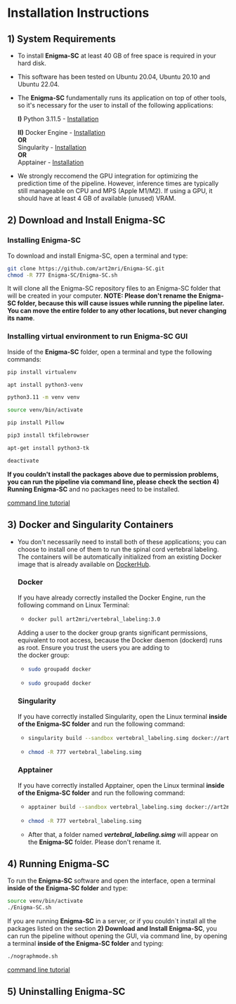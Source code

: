 # Installation Instructions

## 1) System Requirements  

- To install **Enigma-SC** at least 40 GB of free space is required in your hard disk.    

- This software has been tested on Ubuntu 20.04, Ubuntu 20.10 and Ubuntu 22.04.

- The **Enigma-SC** fundamentally runs its application on top of other tools, so it's necessary for the user to install of the following applications:
  
  **I)** Python 3.11.5 - [Installation](https://www.python.org/downloads/)
  
  **II)** Docker Engine - [Installation](https://docs.docker.com/engine/install/ubuntu/)  
   **OR**  
  Singularity - [Installation](https://github.com/apptainer/singularity/blob/master/INSTALL.md)  
   **OR**  
  Apptainer - [Installation](https://apptainer.org/docs/user/latest/quick_start.html#quick-installation)  

- We strongly reccomend the GPU integration for optimizing the prediction time of the pipeline. However, inference times are typically still manageable on CPU and MPS (Apple M1/M2). If using a GPU, it should have at least 4 GB of available (unused) VRAM.    

## 2) Download and Install Enigma-SC 

### Installing Enigma-SC

To download and install Enigma-SC, open a terminal and type:  
  
```bash
git clone https://github.com/art2mri/Enigma-SC.git  
chmod -R 777 Enigma-SC/Enigma-SC.sh
```   
 
 It will clone all the Enigma-SC repository files to an Enigma-SC folder that will be created in your computer. **NOTE: Please don't rename the Enigma-SC folder, because this will cause issues while running the pipeline later. You can move the entire folder to any other locations, but never changing its name**.

 ### Installing virtual environment to run Enigma-SC GUI 

 Inside of the **Enigma-SC** folder, open a terminal and type the following commands:  

 ```bash
pip install virtualenv
```
 ```bash
apt install python3-venv
```
 ```bash
python3.11 -m venv venv
```
 ```bash
source venv/bin/activate
```
 ```bash
pip install Pillow
```
 ```bash
pip3 install tkfilebrowser
```
 ```bash
apt-get install python3-tk
```
 ```bash
deactivate
```

**If you couldn't install the packages above due to permission problems, you can run the pipeline via command line, please check the section 4) Running Enigma-SC** and no packages need to be installed.  

[command line tutorial](/command%20line%20TUTORIAL.md)  

## 3) Docker and Singularity Containers  

- You don't necessarily need to install both of these applications; you can choose to install one of them to run the spinal cord vertebral labeling. The containers will be automatically initialized from an existing Docker image that is already available on [DockerHub](https://hub.docker.com/repository/docker/art2mri/vertebral_labeling/general).

  ### Docker
  
  If you have already correctly installed the Docker Engine, run the following command on Linux Terminal:
   - ```bash
     docker pull art2mri/vertebral_labeling:3.0
     ```
  Adding a user to the docker group grants significant permissions, equivalent to root access, because the Docker daemon (dockerd) runs as root. Ensure you trust the users you are adding to   
  the docker group:
  
   - ```bash
     sudo groupadd docker
     ```
     
   - ```bash
     sudo groupadd docker
     ```     
  ### Singularity

  If you have correctly installed Singularity, open the Linux terminal **inside of the Enigma-SC folder** and run the following command:
  - ```bash
    singularity build --sandbox vertebral_labeling.simg docker://art2mri/vertebral_labeling:3.0
    ```
  - ```bash
    chmod -R 777 vertebral_labeling.simg
    ```

  ### Apptainer

  If you have correctly installed Apptainer, open the Linux terminal **inside of the Enigma-SC folder** and run the following command:
  - ```bash
    apptainer build --sandbox vertebral_labeling.simg docker://art2mri/vertebral_labeling:3.0
    ```
  - ```bash
    chmod -R 777 vertebral_labeling.simg
    ```  
  - After that, a folder named ***vertebral_labeling.simg*** will appear on the **Enigma-SC** folder. Please don't rename it.  
  

## 4) Running Enigma-SC  

To run the **Enigma-SC** software and open the interface, open a terminal **inside of the Enigma-SC folder** and type:  

 ```bash
source venv/bin/activate  
./Enigma-SC.sh
```
If you are running **Enigma-SC** in a server, or if you couldn`t install all the packages listed on the section **2) Download and Install Enigma-SC**, you can run the pipeline without opening the GUI, via command line, by opening a terminal **inside of the Enigma-SC folder** and typing:  

 ```bash 
./nographmode.sh
```  
[command line tutorial](/command%20line%20TUTORIAL.md)  
 
## 5) Uninstalling Enigma-SC     
 






  
   
  

  

  
